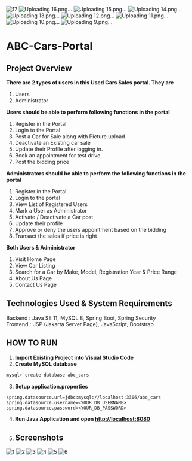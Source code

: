 ![17](https://github.com/Chathu-Jayarathna/Lithan-Projects/assets/124165734/5aeadb83-9cf4-4775-8668-85887c97ab08)
![Uploading 16.png…]()
![Uploading 15.png…]()
![Uploading 14.png…]()
![Uploading 13.png…]()
![Uploading 12.png…]()
![Uploading 11.png…]()
![Uploading 10.png…]()
![Uploading 9.png…]()
# ABC-Cars-Portal

## Project Overview

**There are 2 types of users in this Used Cars Sales portal. They are**

1.  Users
2.  Administrator

**Users should be able to perform following functions in the portal**

1.  Register in the Portal
2.  Login to the Portal
3.  Post a Car for Sale along with Picture upload
4.  Deactivate an Existing car sale
5.  Update their Profile after logging in.
6.  Book an appointment for test drive
7.  Post the bidding price

**Administrators should be able to perform the following functions in the
portal**

1.  Register in the Portal
2.  Login to the portal
3.  View List of Registered Users
4.  Mark a User as Administrator
5.  Activate / Deactivate a Car post
6.  Update their profile
7.  Approve or deny the users appointment based on the bidding
8.  Transact the sales if price is right

**Both Users & Administrator**

1.  Visit Home Page
2.  View Car Listing
3.  Search for a Car by Make, Model, Registration Year & Price Range
4.  About Us Page
5.  Contact Us Page

## Technologies Used & System Requirements

Backend : Java SE 11, MySQL 8, Spring Boot, Spring Security <br/>
Frontend : JSP (Jakarta Server Page), JavaScript, Bootstrap <br/>

## HOW TO RUN

1. **Import Existing Project into Visual Studio Code** <br/>
2. **Create MySQL database**

```bash
mysql> create database abc_cars
```

3. **Setup application.properties**

```properties
spring.datasource.url=jdbc:mysql://localhost:3306/abc_cars
spring.datasource.username=<YOUR_DB_USERNAME>
spring.datasource.password=<YOUR_DB_PASSWORD>
```

4. **Run Java Application and open [http://localhost:8080](http://localhost:8080)**

5. ## Screenshots

![1](https://github.com/Chathu-Jayarathna/Lithan-Projects/assets/124165734/17c14b61-7194-49d7-97ef-5bd696c3390c)
![2](https://github.com/Chathu-Jayarathna/Lithan-Projects/assets/124165734/fc57fc38-23f1-48ce-b1a5-c3c3cd204717)
![3](https://github.com/Chathu-Jayarathna/Lithan-Projects/assets/124165734/a6c2dd4e-3f17-4227-8653-eac5edb28e67)
![4](https://github.com/Chathu-Jayarathna/Lithan-Projects/assets/124165734/471c0a13-46b1-4cae-ba9d-65c55d54a8f5)
![5](https://github.com/Chathu-Jayarathna/Lithan-Projects/assets/124165734/98324d51-b836-4f6a-a254-59cc1f4de09f)
![6](https://github.com/Chathu-Jayarathna/Lithan-Projects/assets/124165734/eb796763-56a6-4a66-984b-324a8d8c5145)


   

   

